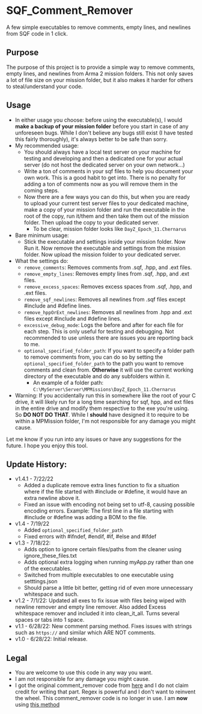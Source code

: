 # SQF_Comment_Remover
A few simple executables to remove comments, empty lines, and newlines from SQF code in 1 click.

## Purpose
The purpose of this project is to provide a simple way to remove comments, empty lines, and newlines from Arma 2 mission folders. This not only saves a lot of file size on your mission folder, but it also makes it harder for others to steal/understand your code.

## Usage
* In either usage you choose: before using the executable(s), I would **make a backup of your mission folder** before you start in case of any unforeseen bugs. While I don't believe any bugs still exist (I have tested this fairly thoroughly), it's always better to be safe than sorry.
* My recommended usage:
    * You should always have a local test server on your machine for testing and developing and then a dedicated one for your actual server (do not host the dedicated server on your own network...)
    * Write a ton of comments in your sqf files to help you document your own work. This is a good habit to get into. There is no penalty for adding a ton of comments now as you will remove them in the coming steps.
    * Now there are a few ways you can do this, but when you are ready to upload your current test server files to your dedicated machine, make a copy of your mission folder and run the executable in the root of the copy, run it/them and then take them out of the mission folder. Then upload the copy to your dedicated server.
        * To be clear, mission folder looks like `DayZ_Epoch_11.Chernarus`
* Bare minimum usage:
    * Stick the executable and settings inside your mission folder. Now Run it. Now remove the executable and settings from the mission folder. Now upload the mission folder to your dedicated server.
* What the settings do:
    * `remove_comments`: Removes comments from .sqf, .hpp, and .ext files.
    * `remove_empty_lines`: Removes empty lines from .sqf, .hpp, and .ext files.
    * `remove_excess_spaces`: Removes excess spaces from .sqf, .hpp, and .ext files.
    * `remove_sqf_newlines`: Removes all newlines from .sqf files except #include and #define lines.
    * `remove_hppOrExt_newlines`: Removes all newlines from .hpp and .ext files except #include and #define lines.
    * `excessive_debug_mode`: Logs the before and after for each file for each step. This is only useful for testing and debugging. Not recommended to use unless there are issues you are reporting back to me.
    * `optional_specified_folder_path`: If you want to specify a folder path to remove comments from, you can do so by setting the `optional_specified_folder_path` to the path you want to remove comments and clean from. **Otherwise** it will use the current working directory of the executable and do any subfolders within it.
        * An example of a folder path: `C:\MyServer\Server\MPMissions\DayZ_Epoch_11.Chernarus`
* Warning: If you accidentally run this in somewhere like the root of your C drive, it will likely run for a long time searching for sqf, hpp, and ext files in the entire drive and modify them respective to the exe you're using. So **DO NOT DO THAT**. While I __should__ have designed it to require to be within a MPMission folder, I'm not responsible for any damage you might cause.

Let me know if you run into any issues or have any suggestions for the future. I hope you enjoy this tool.


## Update History:
* v1.4.1 - 7/22/22
    * Added a duplicate remove extra lines function to fix a situation where if the file started with #include or #define, it would have an extra newline above it.
    * Fixed an issue with encoding not being set to utf-8, causing possible encoding errors. Example: The first line in a file starting with #include or #define was adding a BOM to the file.
* v1.4 - 7/19/22
    * Added `optional_specified_folder_path`
    * Fixed errors with #ifndef, #endif, #if, #else and #ifdef
* v1.3 - 7/18/22: 
    * Adds option to ignore certain files/paths from the cleaner using ignore_these_files.txt 
    * Adds optional extra logging when running myApp.py rather than one of the executables. 
    * Switched from multiple executables to one executable using setttings.json
    * Should parse a little bit better, getting rid of even more unnecessary whitespace and such.
* v1.2 - 7/1/22: Updated all exes to fix issue with files being wiped with newline remover and empty line remover. Also added Excess whitespace remover and included it into clean_it_all. Turns several spaces or tabs into 1 space.
* v1.1 - 6/28/22: New comment parsing method. Fixes issues with strings such as `https://` and similar which ARE NOT comments.
* v1.0 - 6/28/22: Initial release.

## Legal
* You are welcome to use this code in any way you want.
* I am not responsible for any damage you might cause.
* I got the original comment_remover code from [here](https://stackoverflow.com/a/18381470) and I do not claim credit for writing that part. Regex is powerful and I don't want to reinvent the wheel. This comment_remover code is no longer in use. I am **now** using [this method](https://stackoverflow.com/a/1656009)

